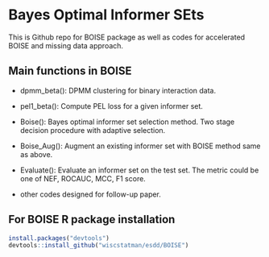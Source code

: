 # Bayes Optimal Informer SEts

This is Github repo for BOISE package as well as codes for accelerated BOISE and missing data approach. 

## Main functions in BOISE

* dpmm_beta(): DPMM clustering for binary interaction data. 

* pel1_beta(): Compute PEL loss for a given informer set.

* Boise(): Bayes optimal informer set selection method. Two stage decision procedure with adaptive selection. 

* Boise_Aug(): Augment an existing informer set with BOISE method same as above. 

* Evaluate(): Evaluate an informer set on the test set. The metric could be one of NEF, ROCAUC, MCC, F1 score.

* other codes designed for follow-up paper.

## For BOISE R package installation

```R
install.packages("devtools")
devtools::install_github("wiscstatman/esdd/BOISE")
```

